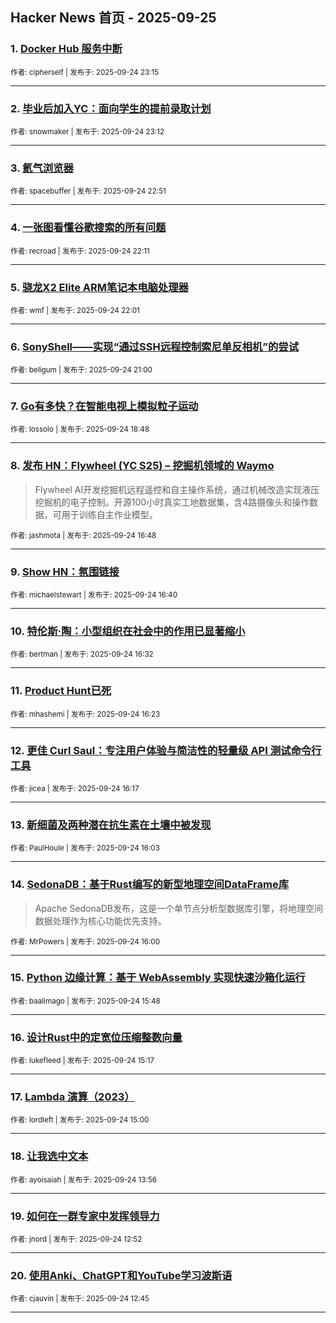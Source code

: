 ## Hacker News 首页 - 2025-09-25


### 1. [Docker Hub 服务中断](https://news.ycombinator.com/item?id=45367085)

<sub>作者: cipherself | 发布于: 2025-09-24 23:15</sub>

---

### 2. [毕业后加入YC：面向学生的提前录取计划](https://news.ycombinator.com/item?id=45367046)

<sub>作者: snowmaker | 发布于: 2025-09-24 23:12</sub>

---

### 3. [氦气浏览器](https://news.ycombinator.com/item?id=45366867)

<sub>作者: spacebuffer | 发布于: 2025-09-24 22:51</sub>

---

### 4. [一张图看懂谷歌搜索的所有问题](https://news.ycombinator.com/item?id=45366566)

<sub>作者: recroad | 发布于: 2025-09-24 22:11</sub>

---

### 5. [骁龙X2 Elite ARM笔记本电脑处理器](https://news.ycombinator.com/item?id=45366474)

<sub>作者: wmf | 发布于: 2025-09-24 22:01</sub>

---

### 6. [SonyShell——实现“通过SSH远程控制索尼单反相机”的尝试](https://news.ycombinator.com/item?id=45365878)

<sub>作者: beligum | 发布于: 2025-09-24 21:00</sub>

---

### 7. [Go有多快？在智能电视上模拟粒子运动](https://news.ycombinator.com/item?id=45364450)

<sub>作者: lossolo | 发布于: 2025-09-24 18:48</sub>

---

### 8. [发布 HN：Flywheel (YC S25) – 挖掘机领域的 Waymo](https://news.ycombinator.com/item?id=45362914)
> Flywheel AI开发挖掘机远程遥控和自主操作系统，通过机械改造实现液压挖掘机的电子控制。开源100小时真实工地数据集，含4路摄像头和操作数据，可用于训练自主作业模型。

<sub>作者: jashmota | 发布于: 2025-09-24 16:48</sub>

---

### 9. [Show HN：氛围链接](https://news.ycombinator.com/item?id=45362813)

<sub>作者: michaelstewart | 发布于: 2025-09-24 16:40</sub>

---

### 10. [特伦斯·陶：小型组织在社会中的作用已显著缩小](https://news.ycombinator.com/item?id=45362697)

<sub>作者: bertman | 发布于: 2025-09-24 16:32</sub>

---

### 11. [Product Hunt已死](https://news.ycombinator.com/item?id=45362569)

<sub>作者: mhashemi | 发布于: 2025-09-24 16:23</sub>

---

### 12. [更佳 Curl Saul：专注用户体验与简洁性的轻量级 API 测试命令行工具](https://news.ycombinator.com/item?id=45362486)

<sub>作者: jicea | 发布于: 2025-09-24 16:17</sub>

---

### 13. [新细菌及两种潜在抗生素在土壤中被发现](https://news.ycombinator.com/item?id=45362254)

<sub>作者: PaulHoule | 发布于: 2025-09-24 16:03</sub>

---

### 14. [SedonaDB：基于Rust编写的新型地理空间DataFrame库](https://news.ycombinator.com/item?id=45362206)
> Apache SedonaDB发布，这是一个单节点分析型数据库引擎，将地理空间数据处理作为核心功能优先支持。

<sub>作者: MrPowers | 发布于: 2025-09-24 16:00</sub>

---

### 15. [Python 边缘计算：基于 WebAssembly 实现快速沙箱化运行](https://news.ycombinator.com/item?id=45362023)

<sub>作者: baalimago | 发布于: 2025-09-24 15:48</sub>

---

### 16. [设计Rust中的定宽位压缩整数向量](https://news.ycombinator.com/item?id=45361578)

<sub>作者: lukefleed | 发布于: 2025-09-24 15:17</sub>

---

### 17. [Lambda 演算（2023）](https://news.ycombinator.com/item?id=45361344)

<sub>作者: lordleft | 发布于: 2025-09-24 15:00</sub>

---

### 18. [让我选中文本](https://news.ycombinator.com/item?id=45360475)

<sub>作者: ayoisaiah | 发布于: 2025-09-24 13:56</sub>

---

### 19. [如何在一群专家中发挥领导力](https://news.ycombinator.com/item?id=45359604)

<sub>作者: jnord | 发布于: 2025-09-24 12:52</sub>

---

### 20. [使用Anki、ChatGPT和YouTube学习波斯语](https://news.ycombinator.com/item?id=45359524)

<sub>作者: cjauvin | 发布于: 2025-09-24 12:45</sub>

---
